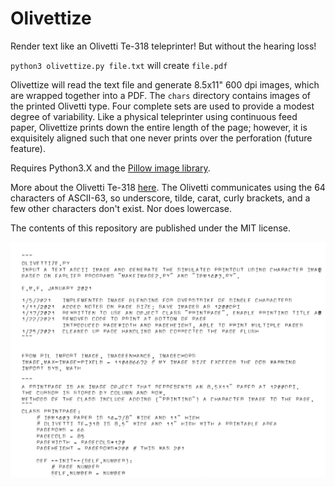 # Olivettize
Render text like an Olivetti Te-318 teleprinter! But without the hearing loss!

`python3 olivettize.py file.txt` will create `file.pdf`

Olivettize will read the text file and generate 8.5x11" 600 dpi images, which are wrapped together into a PDF. The `chars` directory contains images of the printed Olivetti type. Four complete sets are used to provide a modest degree of variability. Like a physical teleprinter using continuous feed paper, Olivettize prints down the entire length of the page; however, it is exquisitely aligned such that one never prints over the perforation (future feature).

Requires Python3.X and the [Pillow image library](https://pillow.readthedocs.io/en/stable/index.html).

More about the Olivetti Te-318 [here](http://ef1j.org/wiki/index.php?n=Main.OlivettiTE-318). The Olivetti communicates using the 64 characters of ASCII-63, so underscore, tilde, carat, curly brackets, and a few other characters don't exist. Nor does lowercase.

The contents of this repository are published under the MIT license.

[![Olivettize output](images/olivettize_O_1.jpg)](images/olivettize_O_1.jpg)
